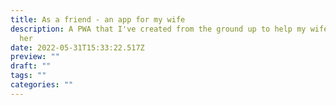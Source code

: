 ```yaml
---
title: As a friend - an app for my wife
description: A PWA that I've created from the ground up to help my wife with a project of
  her
date: 2022-05-31T15:33:22.517Z
preview: ""
draft: ""
tags: ""
categories: ""
---
```

